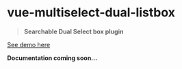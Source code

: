 # vue-multiselect-dual-listbox

> **Searchable Dual Select box plugin** 

[See demo here](https://abhimediratta.github.io/vue-multiselect-listbox/)

**Documentation coming soon...**